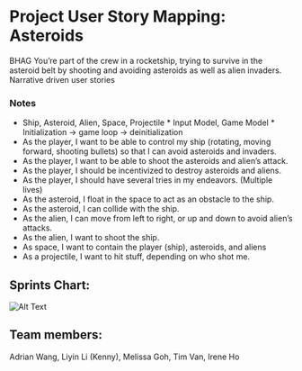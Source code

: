 # Project User Story Mapping: Asteroids
 BHAG	You’re part of the crew in a rocketship, trying to survive in the asteroid belt by shooting and avoiding asteroids as well as alien invaders.
 Narrative driven user stories
### Notes
   * Ship, Asteroid, Alien, Space, Projectile
	* Input Model, Game Model
	* Initialization -> game loop -> deinitialization
* As the player, I want to be able to control my ship (rotating, moving forward, shooting bullets) so that I can avoid asteroids and invaders.
* As the player, I want to be able to shoot the asteroids and alien’s attack.
* As the player, I should be incentivized to destroy asteroids and aliens.
* As the player, I should have several tries in my endeavors. (Multiple lives)
* As the asteroid, I float in the space to act as an obstacle to the ship.
* As the asteroid, I can collide with the ship.
* As the alien, I can move from left to right, or up and down to avoid alien’s attacks.
* As the alien, I want to shoot the ship.
* As space, I want to contain the player (ship), asteroids, and aliens
* As a projectile, I want to hit stuff, depending on who shot me.

## Sprints Chart:
![Alt Text](https://github.com/ecs160ss12019/EightAM/blob/master/Screen%20Shot%202019-07-07%20at%2013.46.15.png)

## Team members:
Adrian Wang, Liyin Li (Kenny), Melissa Goh, Tim Van, Irene Ho


